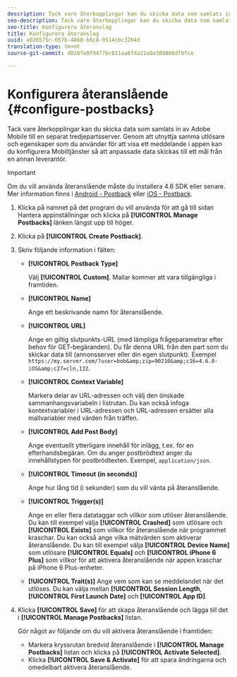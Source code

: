 ```yaml
---
description: Tack vare återkopplingar kan du skicka data som samlats in av Adobe Mobile till en separat tredjepartsserver. Genom att utnyttja samma utlösare och egenskaper som du använder för att visa ett meddelande i appen kan du konfigurera Mobiltjänster så att anpassade data skickas till ett mål från en annan leverantör.
seo-description: Tack vare återkopplingar kan du skicka data som samlats in av Adobe Mobile till en separat tredjepartsserver. Genom att utnyttja samma utlösare och egenskaper som du använder för att visa ett meddelande i appen kan du konfigurera Mobiltjänster så att anpassade data skickas till ett mål från en annan leverantör.
seo-title: Konfigurera återanslag
title: Konfigurera återanslag
uuid: a026575c-057b-4868-b6c8-9514cbc32b4d
translation-type: tm+mt
source-git-commit: d028fe0f9477bc011aa8fda21a0a389808df0fce

---
```



# Konfigurera återanslående {#configure-postbacks}

Tack vare återkopplingar kan du skicka data som samlats in av Adobe Mobile till en separat tredjepartsserver. Genom att utnyttja samma utlösare och egenskaper som du använder för att visa ett meddelande i appen kan du konfigurera Mobiltjänster så att anpassade data skickas till ett mål från en annan leverantör.

>[!IMPORTANT]
>
>Om du vill använda återanslående måste du installera 4.6 SDK eller senare. Mer information finns i [Android - Postback](/help/android/analytics-main/postbacks/postbacks.md) eller [iOS - Postback](/help/ios/analytics-main/postback/postback.md).

1. Klicka på namnet på det program du vill använda för att gå till sidan Hantera appinställningar och klicka på **[!UICONTROL Manage Postbacks]** länken längst upp till höger.
1. Klicka på **[!UICONTROL Create Postback]**.
1. Skriv följande information i fälten:

   * **[!UICONTROL Postback Type]**

      Välj **[!UICONTROL Custom]**. Mallar kommer att vara tillgängliga i framtiden.

   * **[!UICONTROL Name]**

      Ange ett beskrivande namn för återanslående.

   * **[!UICONTROL URL]**

      Ange en giltig slutpunkts-URL (med lämpliga frågeparametrar efter behov för GET-begäranden). Du får denna URL från den part som du skickar data till (annonsserver eller din egen slutpunkt). Exempel `https://my.server.com/?user=bob&amp;zip=90210&amp;c16=4.6.0-iOS&amp;c27=cln,132`.

   * **[!UICONTROL Context Variable]**

      Markera delar av URL-adressen och välj den önskade sammanhangsvariabeln i listrutan. Du kan också infoga kontextvariabler i URL-adressen och URL-adressen ersätter alla mallvariabler med värden från träffen.

   * **[!UICONTROL Add Post Body]**

      Ange eventuellt ytterligare innehåll för inlägg, t.ex. för en efterhandsbegäran. Om du anger postbrödtext anger du innehållstypen för postbrödtexten. Exempel, `application/json`.

   * **[!UICONTROL Timeout (in seconds)]**

      Ange hur lång tid (i sekunder) som du vill vänta på återanslående.

   * **[!UICONTROL Trigger(s)]**

      Ange en eller flera datataggar och villkor som utlöser återanslående. Du kan till exempel välja **[!UICONTROL Crashed]** som utlösare och **[!UICONTROL Exists]** som villkor för återanslående när programmet kraschar. Du kan också ange vilka mätvärden som aktiverar återanslående. Du kan till exempel välja **[!UICONTROL Device Name]** som utlösare **[!UICONTROL Equals]** och **[!UICONTROL iPhone 6 Plus]** som villkor för att aktivera återanslående när appen kraschar på iPhone 6 Plus-enheter.

   * **[!UICONTROL Trait(s)]**
   Ange vem som kan se meddelandet när det utlöses. Du kan välja mellan **[!UICONTROL Session Length**, **[!UICONTROL First Launch Date]** och **[!UICONTROL App ID]**.

1. Klicka **[!UICONTROL Save]** för att skapa återanslående och lägga till det i **[!UICONTROL Manage Postbacks]** listan.

   Gör något av följande om du vill aktivera återanslående i framtiden:

   * Markera kryssrutan bredvid återanslående i **[!UICONTROL Manage Postbacks]** listan och klicka på **[!UICONTROL Activate Selected]**.
   * Klicka **[!UICONTROL Save & Activate]** för att spara ändringarna och omedelbart aktivera återanslående.
